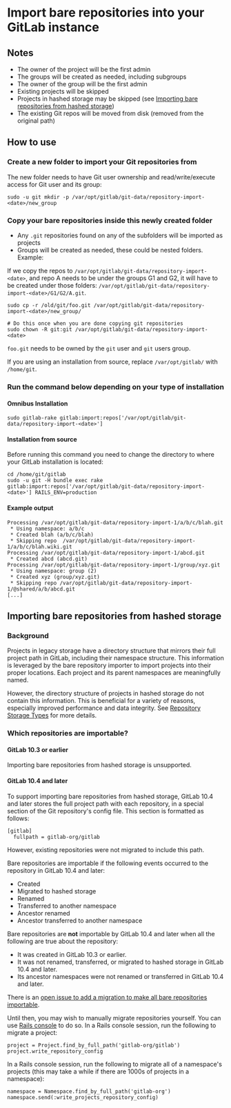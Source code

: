 # Import bare repositories into your GitLab instance

## Notes

- The owner of the project will be the first admin
- The groups will be created as needed, including subgroups
- The owner of the group will be the first admin
- Existing projects will be skipped
- Projects in hashed storage may be skipped (see [Importing bare repositories from hashed storage](#importing-bare-repositories-from-hashed-storage))
- The existing Git repos will be moved from disk (removed from the original path)

## How to use

### Create a new folder to import your Git repositories from

The new folder needs to have Git user ownership and read/write/execute access for Git user and its group:

```
sudo -u git mkdir -p /var/opt/gitlab/git-data/repository-import-<date>/new_group
```

### Copy your bare repositories inside this newly created folder

- Any `.git` repositories found on any of the subfolders will be imported as projects
- Groups will be created as needed, these could be nested folders. Example:

If we copy the repos to `/var/opt/gitlab/git-data/repository-import-<date>`, and repo A needs to be under the groups G1 and G2, it will
have to be created under those folders: `/var/opt/gitlab/git-data/repository-import-<date>/G1/G2/A.git`.

```
sudo cp -r /old/git/foo.git /var/opt/gitlab/git-data/repository-import-<date>/new_group/

# Do this once when you are done copying git repositories
sudo chown -R git:git /var/opt/gitlab/git-data/repository-import-<date>
```

`foo.git` needs to be owned by the `git` user and `git` users group.

If you are using an installation from source, replace `/var/opt/gitlab/` with `/home/git`.

### Run the command below depending on your type of installation

#### Omnibus Installation

```shell
sudo gitlab-rake gitlab:import:repos['/var/opt/gitlab/git-data/repository-import-<date>']
```

#### Installation from source

Before running this command you need to change the directory to where your GitLab installation is located:

```shell
cd /home/git/gitlab
sudo -u git -H bundle exec rake gitlab:import:repos['/var/opt/gitlab/git-data/repository-import-<date>'] RAILS_ENV=production
```

#### Example output

```
Processing /var/opt/gitlab/git-data/repository-import-1/a/b/c/blah.git
 * Using namespace: a/b/c
 * Created blah (a/b/c/blah)
 * Skipping repo  /var/opt/gitlab/git-data/repository-import-1/a/b/c/blah.wiki.git
Processing /var/opt/gitlab/git-data/repository-import-1/abcd.git
 * Created abcd (abcd.git)
Processing /var/opt/gitlab/git-data/repository-import-1/group/xyz.git
 * Using namespace: group (2)
 * Created xyz (group/xyz.git)
 * Skipping repo /var/opt/gitlab/git-data/repository-import-1/@shared/a/b/abcd.git
[...]
```

## Importing bare repositories from hashed storage

### Background

Projects in legacy storage have a directory structure that mirrors their full
project path in GitLab, including their namespace structure. This information is
leveraged by the bare repository importer to import projects into their proper
locations. Each project and its parent namespaces are meaningfully named.

However, the directory structure of projects in hashed storage do not contain
this information. This is beneficial for a variety of reasons, especially
improved performance and data integrity. See
[Repository Storage Types](../administration/repository_storage_types.md) for
more details.

### Which repositories are importable?

#### GitLab 10.3 or earlier

Importing bare repositories from hashed storage is unsupported.

#### GitLab 10.4 and later

To support importing bare repositories from hashed storage, GitLab 10.4 and
later stores the full project path with each repository, in a special section of
the Git repository's config file. This section is formatted as follows:

```
[gitlab]
  fullpath = gitlab-org/gitlab
```

However, existing repositories were not migrated to include this path.

Bare repositories are importable if the following events occurred to the
repository in GitLab 10.4 and later:

- Created
- Migrated to hashed storage
- Renamed
- Transferred to another namespace
- Ancestor renamed
- Ancestor transferred to another namespace

Bare repositories are **not** importable by GitLab 10.4 and later when all the following are true about the repository:

- It was created in GitLab 10.3 or earlier.
- It was not renamed, transferred, or migrated to hashed storage in GitLab 10.4 and later.
- Its ancestor namespaces were not renamed or transferred in GitLab 10.4 and later.

There is an [open issue to add a migration to make all bare repositories
importable](https://gitlab.com/gitlab-org/gitlab-foss/issues/41776).

Until then, you may wish to manually migrate repositories yourself. You can use
[Rails console](https://docs.gitlab.com/omnibus/maintenance/#starting-a-rails-console-session)
to do so. In a Rails console session, run the following to migrate a project:

```
project = Project.find_by_full_path('gitlab-org/gitlab')
project.write_repository_config
```

In a Rails console session, run the following to migrate all of a namespace's
projects (this may take a while if there are 1000s of projects in a namespace):

```
namespace = Namespace.find_by_full_path('gitlab-org')
namespace.send(:write_projects_repository_config)
```
